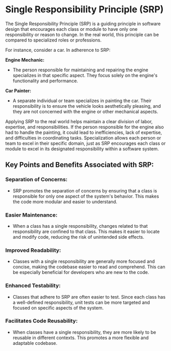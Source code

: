 # Single Responsibility Principle (SRP)

The Single Responsibility Principle (SRP) is a guiding principle in software design that encourages each class or module to have only one responsibility or reason to change. In the real world, this principle can be compared to specialized roles or professions.

For instance, consider a car. In adherence to SRP:

**Engine Mechanic:**
- The person responsible for maintaining and repairing the engine specializes in that specific aspect. They focus solely on the engine's functionality and performance.

**Car Painter:**
- A separate individual or team specializes in painting the car. Their responsibility is to ensure the vehicle looks aesthetically pleasing, and they are not concerned with the engine or other mechanical aspects.

Applying SRP to the real world helps maintain a clear division of labor, expertise, and responsibilities. If the person responsible for the engine also had to handle the painting, it could lead to inefficiencies, lack of expertise, and difficulties in coordinating tasks. Specialization allows each person or team to excel in their specific domain, just as SRP encourages each class or module to excel in its designated responsibility within a software system.

## Key Points and Benefits Associated with SRP:

### Separation of Concerns:

- SRP promotes the separation of concerns by ensuring that a class is responsible for only one aspect of the system's behavior. This makes the code more modular and easier to understand.

### Easier Maintenance:

- When a class has a single responsibility, changes related to that responsibility are confined to that class. This makes it easier to locate and modify code, reducing the risk of unintended side effects.

### Improved Readability:

- Classes with a single responsibility are generally more focused and concise, making the codebase easier to read and comprehend. This can be especially beneficial for developers who are new to the code.

### Enhanced Testability:

- Classes that adhere to SRP are often easier to test. Since each class has a well-defined responsibility, unit tests can be more targeted and focused on specific aspects of the system.

### Facilitates Code Reusability:

- When classes have a single responsibility, they are more likely to be reusable in different contexts. This promotes a more flexible and adaptable codebase.
